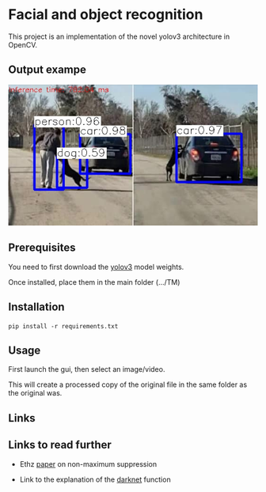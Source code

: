 # Facial and object recognition

This project is an implementation of the novel yolov3 architecture in OpenCV.

## Output exampe

![output image](https://github.com/StefanPetersTM/TM/blob/master/img/person-dog-car_yolo_out_py.jpg)

## Prerequisites

You need to first download the [yolov3](https://1drv.ms/u/s!Annk_cU7EjkpgQMm81Rj9HKkUZGz) model weights.

Once installed, place them in the main folder (.../TM)
 
## Installation

```
pip install -r requirements.txt
```

## Usage

First launch the gui, then select an image/video.

This will create a processed copy of the original file in the same folder as the original was.

## Links




## Links to read further

- Ethz [paper](https://www.vision.ee.ethz.ch/publications/papers/proceedings/eth_biwi_01126.pdf) on non-maximum suppression

- Link to the explanation of the [darknet](https://docs.opencv.org/master/d6/d0f/group__dnn.html#gafde362956af949cce087f3f25c6aff0d) function